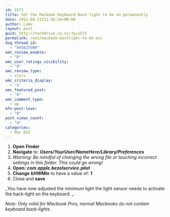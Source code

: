 ```yaml
---
id: 1571
title: Set the Macbook Keyboard Back-light to be on permanently
date: 2012-08-21T11:56:34+00:00
author: Luke
layout: post
guid: http://techdrive.co.nz/?p=1571
permalink: /osx/macbook-backlight-to-be-on/
dsq_thread_id:
  - "945625980"
omc_review_enable:
  - "0"
omc_user_ratings_visibility:
  - "0"
omc_review_type:
  - stars
omc_criteria_display:
  - 'n'
omc_featured_post:
  - "0"
omc_comment_type:
  - wp
mfn-post-love:
  - "0"
post_views_count:
  - "4"
categories:
  - Mac OSX
---
```

<ol start="1">
  <li>
    <strong>Open</strong> <strong>Finder</strong>
  </li>
  <li>
    <strong>Navigate</strong> to: <strong><em>Users/YourUser/NameHere/Library/Preferences</em></strong>
  </li>
  <li>
    <em>Warning: Be mindful of changing the wrong file or touching incorrect settings in this folder. This could go wrong!</em>
  </li>
  <li>
    <strong>Open<em>: com.apple.bezelservice.plist</em></strong>
  </li>
  <li>
    <strong>Change</strong> <strong><em>kHWMin</em></strong> to have a value of: <strong>1</strong>
  </li>
  <li>
    Close and <strong>save</strong>
  </li>
</ol>

_You have now adjusted the minimum light the light sensor needs to activate the back-light on the keyboard. _

_Note: Only valid for Macbook Pros, normal Macbooks do not contain keyboard back-lights._